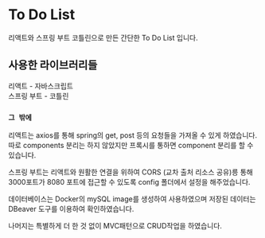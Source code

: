 # To Do List

리액트와 스프링 부트 코틀린으로 만든 간단한 To Do List 입니다.

## 사용한 라이브러리들
리액트 - 자바스크립트  
스프링 부트 - 코틀린  

### `그 밖에`

리액트는 axios를 통해 spring의 get, post 등의 요청들을 가져올 수 있게 하였습니다.
따로 components 분리는 하지 않았지만 프록시를 통하면 component 분리를 할 수 있습니다.

스프링 부트는 리액트와 원활한 연결을 위하여 CORS (교차 출처 리소스 공유)릉 통해 3000포트가 8080 포트에 접근할 수 있도록 config 폴더에서 설정을 해주었습니다.

데이터베이스는 Docker의 mySQL image를 생성하여 사용하였으며 저장된 데이터는 DBeaver 도구를 이용하여 확인하였습니다.

나머지는 특별하게 더 한 것 없이 MVC패턴으로 CRUD작업을 하였습니다.
